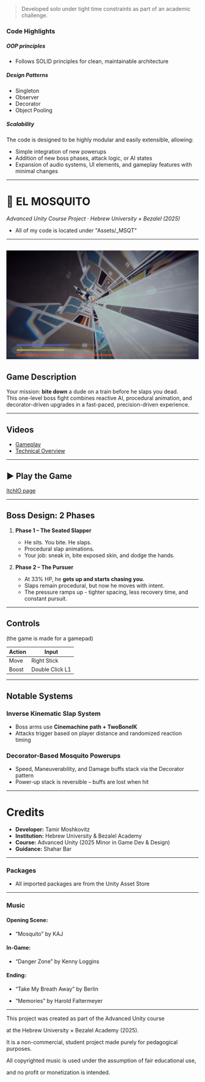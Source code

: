 >  Developed solo under tight time constraints as part of an academic challenge.
### Code Highlights

##### OOP principles

- Follows SOLID principles for clean, maintainable architecture

##### Design Patterns

- Singleton
- Observer
- Decorator
- Object Pooling
  
##### Scalability

The code is designed to be highly modular and easily extensible, allowing:
- Simple integration of new powerups
- Addition of new boss phases, attack logic, or AI states
- Expansion of audio systems, UI elements, and gameplay features with minimal changes

---
# 🦟 EL MOSQUITO

_Advanced Unity Course Project · Hebrew University × Bezalel (2025)_

- All of my code is located under "Assets/_MSQT"
---
![Gameplay](Assets/_MSQT/ScreenShots/GamePlayScreenShot.png)
---

## Game Description

Your mission: **bite down** a dude on a train before he slaps you dead.  
This one-level boss fight combines reactive AI, procedural animation, and decorator-driven upgrades in a fast-paced, precision-driven experience.

---

## Videos

- [Gameplay](https://youtu.be/Kp4RKf0lAo8)  
- [Technical Overview](https://drive.google.com/file/d/1Un0tSdOGo83M4Yo-Xscyc99jX-QyVUVX/view?usp=sharing)

---


## ▶ Play the Game

[ItchIO page](https://tamirmoshko.itch.io/el-mosquito)

---

## Boss Design: 2 Phases

1. **Phase 1 – The Seated Slapper**  
   - He sits. You bite. He slaps.  
   - Procedural slap animations.  
   - Your job: sneak in, bite exposed skin, and dodge the hands.

2. **Phase 2 – The Pursuer**  
   - At 33% HP, he **gets up and starts chasing you**.  
   - Slaps remain procedural, but now he moves with intent.  
   - The pressure ramps up - tighter spacing, less recovery time, and constant pursuit.

---

## Controls
(the game is made for a gamepad)

| Action       | Input                |
|--------------|----------------------|
| Move         | Right Stick          |
| Boost        | Double Click L1      |

---

## Notable Systems

### Inverse Kinematic Slap System  
- Boss arms use **Cinemachine path + TwoBoneIK**  
- Attacks trigger based on player distance and randomized reaction timing

### Decorator-Based Mosquito Powerups
- Speed, Maneuverability, and Damage buffs stack via the Decorator pattern  
- Power-up stack is reversible – buffs are lost when hit

---

# Credits

- **Developer:** Tamir Moshkovitz  
- **Institution:** Hebrew University & Bezalel Academy  
- **Course:** Advanced Unity (2025 Minor in Game Dev & Design)
- **Guidance:** Shahar Bar

---
### Packages

- All imported packages are from the Unity Asset Store

---
### Music

#### Opening Scene:

- “Mosquito​” by KAJ

#### In-Game:

- “Danger Zone” by Kenny Loggins

#### Ending:

- “Take My Breath Away” by Berlin

- “Memories”  by Harold Faltermeyer​

---

This project was created as part of the Advanced Unity course

at the Hebrew University × Bezalel Academy (2025).

It is a non-commercial, student project made purely for pedagogical purposes.

All copyrighted music is used under the assumption of fair educational use,

and no profit or monetization is intended.

